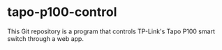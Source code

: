 # tapo-p100-control
This Git repository is a program that controls TP-Link's Tapo P100 smart switch through a web app.
